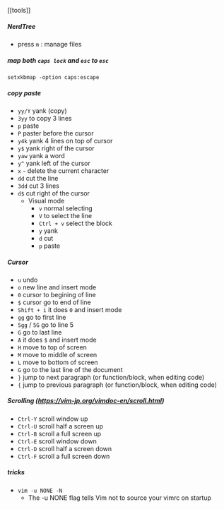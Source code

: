 [[tools]]

##### NerdTree
- press `m` : manage files

##### map both `caps lock` and `esc` to `esc`
`setxkbmap -option caps:escape`
##### copy paste
- `yy/Y` yank (copy)
- `3yy` to copy 3 lines
- `p` paste
- `P` paster before the cursor
- `y4k` yank 4 lines on top of cursor
- `y$` yank right of the cursor
- `yaw` yank a word
- `y^` yank left of the cursor
- `x`   - delete the current character
- `dd` cut the line
- `3dd` cut 3 lines
- `d$` cut right of the cursor
	- Visual mode
		- `v` normal selecting
		- `V` to select the line
		- `Ctrl + v` select the block
		- `y` yank
		- `d` cut 
		- `p` paste

##### Cursor
- `u` undo
- `o` new line and insert mode
- `0` cursor to begining of line
- `$` cursor go to end of line
- `Shift + i` it does `0` and insert mode
- `gg` go to first line
- `5gg` / `5G` go to line 5
- `G` go to last line
- `A` it does `$` and insert mode
- `H` move to top of screen
- `M` move to middle of screen
- `L` move to bottom of screen
- `G` go to the last line of the document
- `}`  jump to next paragraph (or function/block, when editing code)
- `{` jump to previous paragraph (or function/block, when editing code)

##### Scrolling (https://vim-jp.org/vimdoc-en/scroll.html)
- `Ctrl-Y` scroll window up
- `Ctrl-U` scroll half a screen up
- `Ctrl-B` scroll a full screen up
- `Ctrl-E` scroll window down
- `Ctrl-D` scroll half a screen down
- `Ctrl-F` scroll a full screen down

##### tricks
- `vim -u NONE -N`
	- The -u NONE flag tells Vim not to source your vimrc on startup
